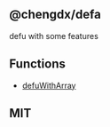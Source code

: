 ## @chengdx/defa
defu with some features

## Functions
<!-- FUNCTIONS START -->
- [defuWithArray](src/defu-with-array/index.md)
<!-- FUNCTIONS END -->

## MIT

